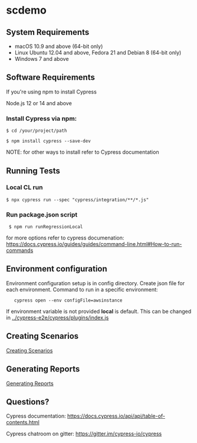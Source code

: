 # scdemo

## System Requirements

* macOS 10.9 and above (64-bit only)
* Linux Ubuntu 12.04 and above, Fedora 21 and Debian 8 (64-bit only)
* Windows 7 and above

## Software Requirements

If you're using npm to install Cypress

Node.js 12 or 14 and above


### Install Cypress via npm:

    $ cd /your/project/path
    
    $ npm install cypress --save-dev

NOTE: for other ways to install refer to Cypress documentation

## Running Tests
     
### Local CL run 
    
    $ npx cypress run --spec "cypress/integration/**/*.js"
    
### Run package.json script

     $ npm run runRegressionLocal
     
for more options refer to cypress documenation:
    https://docs.cypress.io/guides/guides/command-line.html#How-to-run-commands 
    
    
## Environment configuration

Environment configuration setup is in config directory. Create json file for each environment.
Command to run in a specific environment:
   
       cypress open --env configFile=awsinstance
       
If environment variable is not provided **local** is default. This can be changed in [../cypress-e2e/cypress/plugins/index.js](../cypress-e2e/cypress/plugins/index.js)

## Creating Scenarios
[Creating Scenarios](doc/CreatingScenarios.md)

## Generating Reports
[Generating Reports](doc/Reporting.md)

## Questions?

Cypress documentation: https://docs.cypress.io/api/api/table-of-contents.html

Cypress chatroom on gitter: https://gitter.im/cypress-io/cypress
